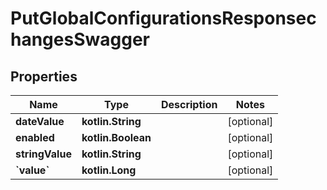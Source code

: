 
# PutGlobalConfigurationsResponsechangesSwagger

## Properties
| Name | Type | Description | Notes |
| ------------ | ------------- | ------------- | ------------- |
| **dateValue** | **kotlin.String** |  |  [optional] |
| **enabled** | **kotlin.Boolean** |  |  [optional] |
| **stringValue** | **kotlin.String** |  |  [optional] |
| **&#x60;value&#x60;** | **kotlin.Long** |  |  [optional] |



